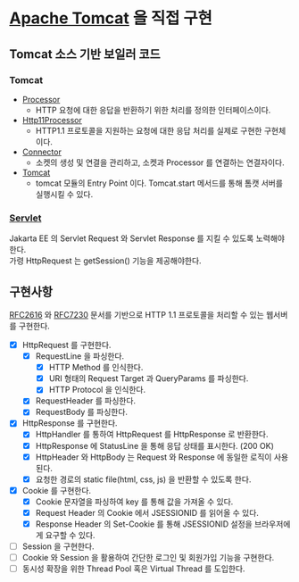 # [Apache Tomcat](https://github.com/apache/tomcat) 을 직접 구현

## Tomcat 소스 기반 보일러 코드

### Tomcat

- [Processor](https://github.com/apache/tomcat/blob/main/java/org/apache/coyote/Processor.java)
    - HTTP 요청에 대한 응답을 반환하기 위한 처리를 정의한 인터페이스이다.
- [Http11Processor](https://github.com/apache/tomcat/blob/main/java/org/apache/coyote/http11/Http11Processor.java)
    - HTTP1.1 프로토콜을 지원하는 요청에 대한 응답 처리를 실제로 구현한 구현체이다.
- [Connector](https://github.com/apache/tomcat/blob/main/java/org/apache/catalina/connector/Connector.java)
    - 소켓의 생성 및 연결을 관리하고, 소켓과 Processor 를 연결하는 연결자이다.
- [Tomcat](https://github.com/apache/tomcat/blob/main/java/org/apache/catalina/startup/Tomcat.java)
    - tomcat 모듈의 Entry Point 이다. Tomcat.start 메서드를 통해 톰캣 서버를 실행시킬 수 있다.

### [Servlet](https://jakarta.ee/specifications/servlet/6.1/jakarta-servlet-spec-6.1)

Jakarta EE 의 Servlet Request 와 Servlet Response 를 지킬 수 있도록 노력해야한다.  
가령 HttpRequest 는 getSession() 기능을 제공해야한다.

## 구현사항

[RFC2616](https://datatracker.ietf.org/doc/html/rfc2616#section-6)
와 [RFC7230](https://datatracker.ietf.org/doc/html/rfc7230#section-3.1.1) 문서를 기반으로 HTTP 1.1 프로토콜을 처리할 수 있는 웹서버를 구현한다.

- [X] HttpRequest 를 구현한다.
    - [X] RequestLine 을 파싱한다.
        - [X] HTTP Method 를 인식한다.
        - [X] URI 형태의 Request Target 과 QueryParams 를 파싱한다.
        - [X] HTTP Protocol 을 인식한다.
    - [X] RequestHeader 를 파싱한다.
    - [X] RequestBody 를 파싱한다.
- [X] HttpResponse 를 구현한다.
    - [X] HttpHandler 를 통하여 HttpRequest 를 HttpResponse 로 반환한다.
    - [X] HttpResponse 에 StatusLine 을 통해 응답 상태를 표시한다. (200 OK)
    - [X] HttpHeader 와 HttpBody 는 Request 와 Response 에 동일한 로직이 사용된다.
    - [X] 요청한 경로의 static file(html, css, js) 을 반환할 수 있도록 한다.
- [X] Cookie 를 구현한다.
    - [X] Cookie 문자열을 파싱하여 key 를 통해 값을 가져올 수 있다.
    - [X] Request Header 의 Cookie 에서 JSESSIONID 를 읽어올 수 있다.
    - [X] Response Header 의 Set-Cookie 를 통해 JSESSIONID 설정을 브라우저에게 요구할 수 있다.
- [ ] Session 을 구현한다.
- [ ] Cookie 와 Session 을 활용하여 간단한 로그인 및 회원가입 기능을 구현한다.
- [ ] 동시성 확장을 위한 Thread Pool 혹은 Virtual Thread 를 도입한다. 
